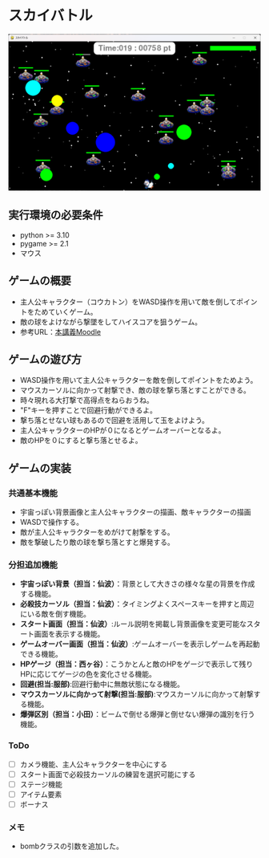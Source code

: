 # スカイバトル
![tirle](fig/screen_shot.png)
## 実行環境の必要条件
* python >= 3.10
* pygame >= 2.1
* マウス

## ゲームの概要
* 主人公キャラクター（コウカトン）をWASD操作を用いて敵を倒してポイントをためていくゲーム。
* 敵の球をよけながら撃墜をしてハイスコアを狙うゲーム。
* 参考URL：[本講義Moodle](https://service.cloud.teu.ac.jp/moodle_epyc/course/view.php?id=18633)

## ゲームの遊び方
* WASD操作を用いて主人公キャラクターを敵を倒してポイントをためよう。
* マウスカーソルに向かって射撃でき、敵の球を撃ち落とすことができる。
* 時々現れる大打撃で高得点をねらおうね。
* "F"キーを押すことで回避行動ができるよ。
* 撃ち落とせない球もあるので回避を活用して玉をよけよう。
* 主人公キャラクターのHPが０になるとゲームオーバーとなるよ。
* 敵のHPを０にすると撃ち落とせるよ。

## ゲームの実装
### 共通基本機能
* 宇宙っぽい背景画像と主人公キャラクターの描画、敵キャラクターの描画
* WASDで操作する。
* 敵が主人公キャラクターをめがけて射撃をする。
* 敵を撃破したり敵の球を撃ち落とすと爆発する。

### 分担追加機能
* **宇宙っぽい背景（担当：仙波）**：背景として大きさの様々な星の背景を作成する機能。
* **必殺技カーソル（担当：仙波）**：タイミングよくスペースキーを押すと周辺にいる敵を倒す機能。
* **スタート画面（担当：仙波）**:ルール説明を掲載し背景画像を変更可能なスタート画面を表示する機能。
* **ゲームオーバー画面（担当：仙波）**:ゲームオーバーを表示しゲームを再起動できる機能。
* **HPゲージ（担当：西ヶ谷）**：こうかとんと敵のHPをゲージで表示して残りHPに応じてゲージの色を変化させる機能。
* **回避(担当:服部)**:回避行動中に無敵状態になる機能。
* **マウスカーソルに向かって射撃(担当:服部)**:マウスカーソルに向かって射撃する機能。
* **爆弾区別（担当：小田）**：ビームで倒せる爆弾と倒せない爆弾の識別を行う機能。

### ToDo
- [ ] カメラ機能、主人公キャラクターを中心にする
- [ ] スタート画面で必殺技カーソルの練習を選択可能にする
- [ ] ステージ機能
- [ ] アイテム要素
- [ ] ボーナス

### メモ
* bombクラスの引数を追加した。
